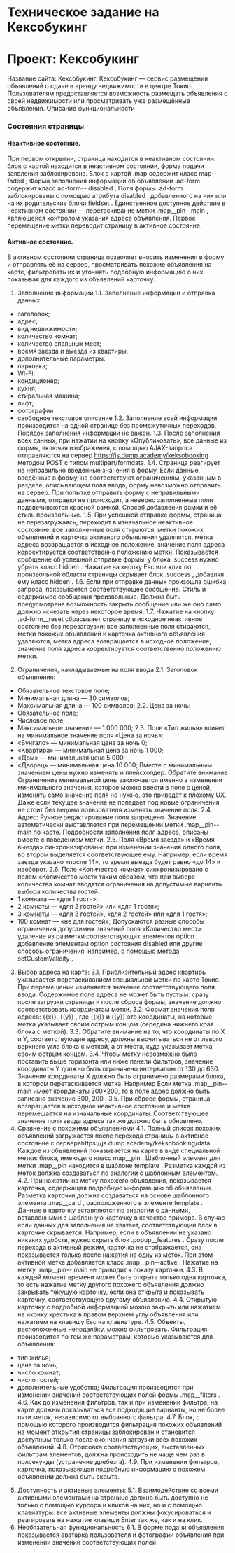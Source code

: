 # Техническое задание на Кексобукинг

# Проект: Кексобукинг

Название сайта: Кексобукинг.
Кексобукинг — сервис размещения объявлений о сдаче в аренду недвижимости
в центре Токио. Пользователям предоставляется возможность размещать объявления
о своей недвижимости или просматривать уже размещённые объявления.
Описание функциональности

### Состояния страницы
#### Неактивное состояние. 
При первом открытии, страница находится в неактивном состоянии:
блок с картой находится в неактивном состоянии, форма подачи заявления заблокирована.
Блок с картой .map содержит класс map--faded ;
Форма заполнения информации об объявлении .ad-form содержит класс ad-form--
disabled ;
Поля формы .ad-form заблокированы с помощью атрибута disabled , добавленного
на них или на их родительские блоки fieldset .
Единственное доступное действие в неактивном состоянии —
перетаскивание метки .map__pin--main , являющейся контролом указания адреса
объявления. Первое перемещение метки переводит страницу в активное состояние.
#### Активное состояние.
В активном состоянии страница позволяет вносить изменения в форму
и отправлять её на сервер, просматривать похожие объявления на карте, фильтровать
их и уточнять подробную информацию о них, показывая для каждого из объявлений
карточку.

1. Заполнение информации
1.1. Заполнение информации и отправка данных:
- заголовок;
- адрес;
- вид недвижимости;
- количество комнат;
- количество спальных мест;
- время заезда и выезда из квартиры.
- дополнительные параметры:
- парковка;
- Wi-Fi;
- кондиционер;
- кухня;
- стиральная машина;
- лифт;
- фотографии
- свободное текстовое описание
1.2. Заполнение всей информации производится на одной странице без промежуточных переходов. 
Порядок заполнения информации не важен.
1.3. После заполнения всех данных, при нажатии на кнопку «Опубликовать», все данные
из формы, включая изображения, с помощью AJAX-запроса отправляются
на сервер https://js.dump.academy/keksobooking методом POST с типом multipart/formdata.
1.4. Страница реагирует на неправильно введённые значения в форму. Если данные,
введённые в форму, не соответствуют ограничениям, указанным в разделе, описывающем
поля ввода, форму невозможно отправить на сервер. При попытке отправить форму
с неправильными данными, отправки не происходит, а неверно заполненные поля
подсвечиваются красной рамкой. Способ добавления рамки и её стиль произвольные.
1.5. При успешной отправке формы, страница, не перезагружаясь, переходит в изначальное
неактивное состояние: все заполненные поля стираются, метки похожих объявлений
и карточка активного объявления удаляются, метка адреса возвращается в исходное
положение, значение поля адреса корректируется соответственно положению метки.
Показывается сообщение об успешной отправке формы: у блока .success нужно убрать
класс hidden . Нажатие на кнопку Esc или клик по произвольной области страницы
скрывает блок .success , добавляя ему класс hidden .
1.6. Если при отправке данных произошла ошибка запроса, показывается соответствующее
сообщение. Стиль и содержимое сообщения произвольные. Должна быть предусмотрена
возможность закрыть сообщение или же оно само должно исчезать через некоторое время.
1.7. Нажатие на кнопку .ad-form__reset сбрасывает страницу в исходное неактивное
состояние без перезагрузки: все заполненные поля стираются, метки похожих объявлений
и карточка активного объявления удаляются, метка адреса возвращается в исходное
положение, значение поля адреса корректируется соответственно положению метки.
2. Ограничения, накладываемые на поля ввода
2.1. Заголовок объявления:
- Обязательное текстовое поле;
- Минимальная длина — 30 символов;
- Максимальная длина — 100 символов;
2.2. Цена за ночь:
- Обязательное поле;
- Числовое поле;
- Максимальное значение — 1 000 000;
2.3. Поле «Тип жилья» влияет на минимальное значение поля «Цена за ночь»:
- «Бунгало» — минимальная цена за ночь 0;
- «Квартира» — минимальная цена за ночь 1 000;
- «Дом» — минимальная цена 5 000;
- «Дворец» — минимальная цена 10 000;
Вместе с минимальным значением цены нужно изменять и плейсхолдер.
Обратите внимание
Ограничение минимальной цены заключается именно в изменении минимального
значения, которое можно ввести в поле с ценой, изменять само значение поля не нужно,
это приведёт к плохому UX. Даже если текущее значение не попадает под новые
ограничения не стоит без ведома пользователя изменять значение поля.
2.4. Адрес:
Ручное редактирование поля запрещено. Значение автоматически выставляется при
перемещении метки .map__pin--main по карте. Подробности заполнения поля адреса,
описаны вместе с поведением метки.
2.5. Поля «Время заезда» и «Время выезда» синхронизированы: при изменении значения
одного поля, во втором выделяется соответствующее ему. Например, если время заезда
указано «после 14», то время выезда будет равно «до 14» и наоборот.
2.6. Поле «Количество комнат» синхронизировано с полем «Количество мест» таким
образом, что при выборе количества комнат вводятся ограничения на допустимые варианты
выбора количества гостей:
- 1 комната — «для 1 гостя»;
- 2 комнаты — «для 2 гостей» или «для 1 гостя»;
- 3 комнаты — «для 3 гостей», «для 2 гостей» или «для 1 гостя»;
- 100 комнат — «не для гостей»;
Допускаются разные способы ограничения допустимых значений поля «Количество мест»:
удаление из разметки соответствующих элементов option , добавление
элементам option состояния disabled или другие способы ограничения, например,
с помощью метода setCustomValidity .
3. Выбор адреса на карте:
3.1. Приблизительный адрес квартиры указывается перетаскиванием специальной метки
по карте Токио. При перемещении изменяется значение соответствующего поля ввода.
Содержимое поле адреса не может быть пустым: сразу после загрузки страницы и после
сброса формы, значение должно соответствовать координатам метки.
3.2. Формат значения поля адреса: {{x}}, {{y}} , где {{x}} и {{y}} это координаты,
на которые метка указывает своим острым концом (середина нижнего края блока с меткой).
3.3. Обратите внимание на то, что координаты по X и Y, соответствующие адресу, должны
высчитываться не от левого верхнего угла блока с меткой, а от места, куда указывает метка
своим острым концом.
3.4. Чтобы метку невозможно было поставить выше горизонта или ниже панели фильтров,
значение координаты Y должно быть ограничено интервалом от 130 до 630. Значение
координаты X должно быть ограничено размерами блока, в котором перетаскивается метка.
Например
Если метка .map__pin--main имеет координаты 300×200, то в поле адрес должно быть
записано значение 300, 200 .
3.5. При сбросе формы, страница возвращается в исходное неактивное состояние и метка
перемещается на изначальные координаты. Соответствующее значение поля ввода адреса
так же должно быть обновлено.
4. Сравнение с похожими объявлениями
4.1. Полный список похожих объявлений загружается после перехода страницы в активное
состояние с сервераhttps://js.dump.academy/keksobooking/data. Каждое из объявлений
показывается на карте в виде специальной метки: блока, имеющего класс map__pin .
Шаблонный элемент для метки .map__pin находится в шаблоне template . Разметка
каждой из меток должна создаваться по аналогии с шаблонным элементом.
4.2. При нажатии на метку похожего объявления, показывается карточка, содержащая
подробную информацию об объявлении. Разметка карточки должна создаваться на основе
шаблонного элемента .map__card , расположенного в элементе template . Данные
в карточку вставляются по аналогии с данными, вставленными в шаблонную карточку
в качестве примера. В случае если данных для заполнения не хватает, соответствующий
блок в карточке скрывается. Например, если в объявлении не указано никаких удобств,
нужно скрыть блок .popup__features . Сразу после перехода в активный режим, карточка
не отображается, она показывается только после нажатия на одну из меток. При этом
активной метке добавляется класс .map__pin--active . Нажатие на метку .map__pin--
main не приводит к показу карточки.
4.3. В каждый момент времени может быть открыта только одна карточка, то есть нажатие
метку другого похожего объявления должно закрывать текущую карточку, если она открыта
и показывать карточку, соответствующую другому объявлению.
4.4. Открытую карточку с подробной информацией можно закрыть или нажатием на иконку
крестика в правом верхнем углу объявления или нажатием на клавишу Esc на клавиатуре.
4.5. Объекты, расположенные неподалёку, можно фильтровать. Фильтрация производится
по тем же параметрам, которые указываются для объявления:
- тип жилья;
- цена за ночь;
- число комнат;
- число гостей;
- дополнительные удобства;
Фильтрация производится при изменении значений соответствующих полей
формы .map__filters .
4.6. Как до изменения фильтров, так и при изменении фильтра, на карте должны
показываться все подходящие варианты, но не более пяти меток, независимо от выбранного
фильтра.
4.7. Блок, с помощью которого производится фильтрация похожих объявлений на момент
открытия страницы заблокирован и становится доступным только после окончания загрузки
всех похожих объявлений.
4.8. Отрисовка соответствующих, выставленных фильтрам элементов, должна происходить
не чаще чем раз в полсекунды (устранение дребезга).
4.9. При изменении фильтров, карточка, показывающая подробную информацию о похожем
объявлении должна быть скрыта.
5. Доступность и активные элементы:
5.1. Взаимодействие со всеми активными элементами на странице должно быть доступно
не только с помощью курсора и кликов на них, но и с помощью клавиатуры: все активные
элементы должны фокусироваться и реагировать на нажатие клавиши Enter так же, как
и на клик.
6. Необязательная функциональность
6.1. В форме подачи объявления показывается аватарка пользователя и фотографии
объявления при изменении значений соответствующих полей.
